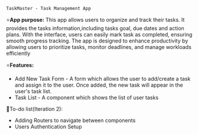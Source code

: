 `TaskMaster - Task Management App`

⭐**App purpose:** This app allows users to organize and track their tasks. It provides the tasks information,including tasks goal, due dates and action plans. With the interface, users can easily mark task as completed, ensuring smooth progress tracking. The app is designed to enhance productivity by allowing users to prioritize tasks, monitor deadlines, and manage workloads efficiently
   
⭐**Features:**
* Add New Task Form - A form which allows the user to add/create a task and assign it to the user. Once added, the new task will appear in the user's task list.
* Task List - A component which shows the list of user tasks

🎯To-do list(Iteration 2):
* Adding Routers to navigate between components
* Users Authentication Setup



 
